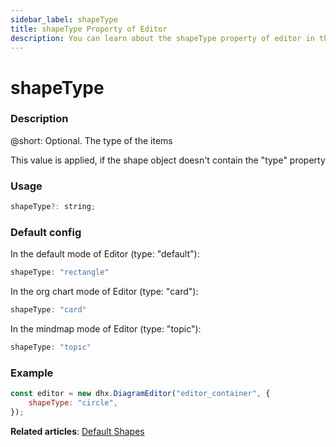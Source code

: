 ```yaml
---
sidebar_label: shapeType
title: shapeType Property of Editor
description: You can learn about the shapeType property of editor in the documentation of the DHTMLX JavaScript Diagram library. Browse developer guides and API reference, try out code examples and live demos, and download a free 30-day evaluation version of DHTMLX Diagram.
---
```


# shapeType

### Description

@short: Optional. The type of the items

This value is applied, if the shape object doesn't contain the "type" property

### Usage

~~~js
shapeType?: string;
~~~

### Default config

In the default mode of Editor (type: "default"):

~~~js
shapeType: "rectangle"
~~~

In the org chart mode of Editor (type: "card"):

~~~js
shapeType: "card"
~~~

In the mindmap mode of Editor (type: "topic"):

~~~js
shapeType: "topic"
~~~

### Example

~~~js
const editor = new dhx.DiagramEditor("editor_container", {
    shapeType: "circle",
});
~~~

**Related articles**:  [Default Shapes](../../../shapes/default_shapes/)
